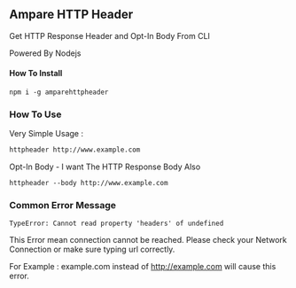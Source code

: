 ##  Ampare HTTP Header
Get HTTP Response Header and Opt-In Body From CLI

Powered By Nodejs


#### How To Install
```
npm i -g amparehttpheader
``` 

### How To Use
Very Simple Usage :

```bash
httpheader http://www.example.com
```

Opt-In Body - I want The HTTP Response Body Also

```shell
httpheader --body http://www.example.com
```


### Common Error Message


```shell
TypeError: Cannot read property 'headers' of undefined

```
This Error mean connection cannot be reached. Please check your Network Connection or make sure typing url correctly.

For Example : example.com instead of http://example.com will cause this error.